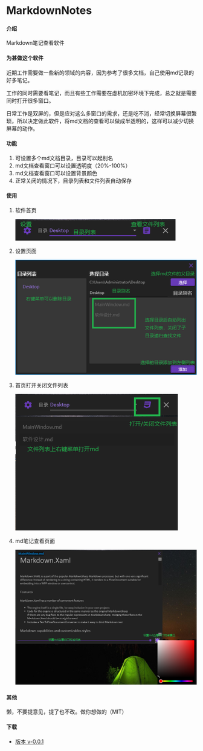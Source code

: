 # MarkdownNotes

#### 介绍

Markdown笔记查看软件

#### 为甚做这个软件

近期工作需要做一些新的领域的内容，因为参考了很多文档，自己使用md记录的好多笔记。

工作的同时需要看笔记，而且有些工作需要在虚机加密环境下完成，总之就是需要同时打开很多窗口。

日常工作是双屏的，但是应对这么多窗口的需求，还是吃不消，经常切换屏幕很繁琐，所以决定做此软件，将md文档的查看可以做成半透明的，这样可以减少切换屏幕的动作。

#### 功能

1.  可设置多个md文档目录，目录可以起别名
2.  md文档查看窗口可以设置透明度（20%-100%）
3.	md文档查看窗口可以设置背景颜色
4.  正常关闭的情况下，目录列表和文件列表自动保存

#### 使用

1. 软件首页

   ![首页](img/1.png)

2. 设置页面

   ![首页](img/2.png)

3. 首页打开关闭文件列表

   ![首页](img/3.png)

4. md笔记查看页面

   ![首页](img/4.png)


#### 其他

懒，不要提意见，提了也不改。做你想做的（MIT）

#### 下载

* [版本 v-0.0.1](https://gitee.com/matthewbin/markdown-notes/releases/0.0.1)
